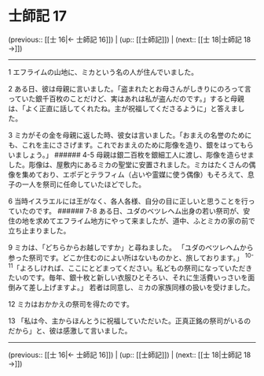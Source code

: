 # 士師記 17

(previous:: [[士 16|← 士師記 16]]) | (up:: [[士師記]]) | (next:: [[士 18|士師記 18 →]])

***




1 
エフライムの山地に、ミカという名の人が住んでいました。 



2 
ある日、彼は母親に言いました。「盗まれたとお母さんがしきりにのろって言っていた銀千百枚のことだけど、実はあれは私が盗んだのです。」すると母親は、「よく正直に話してくれたね。主が祝福してくださるように」と答えました。 



3 
ミカがその金を母親に返した時、彼女は言いました。「おまえの名誉のためにも、これを主にささげます。これでおまえのために彫像を造り、銀をはってもらいましょう。」 ###### 4-5 母親は銀二百枚を銀細工人に渡し、彫像を造らせました。彫像は、屋敷内にあるミカの聖堂に安置されました。ミカはたくさんの偶像を集めており、エポデとテラフィム（占いや霊媒に使う偶像）もそろえて、息子の一人を祭司に任命していたほどでした。 



6 
当時イスラエルには王がなく、各人各様、自分の目に正しいと思うことを行っていたのです。 ###### 7-8 ある日、ユダのベツレヘム出身の若い祭司が、安住の地を求めてエフライム地方にやって来ましたが、道中、ふとミカの家の前で立ち止まりました。 



9 
ミカは、「どちらからお越しですか」と尋ねました。 「ユダのベツレヘムから参った祭司です。どこか住むのによい所はないものかと、旅しております。」 <sup class="versenum">10-11</sup>「よろしければ、ここにとどまってください。私どもの祭司になっていただきたいのです。毎年、銀十枚と新しい衣服ひとそろい、それに生活費いっさいを面倒みて差し上げますよ。」 若者は同意し、ミカの家族同様の扱いを受けました。 



12 
ミカはおかかえの祭司を得たのです。 



13 
「私は今、主からほんとうに祝福していただいた。正真正銘の祭司がいるのだから」と、彼は感激して言いました。

***

(previous:: [[士 16|← 士師記 16]]) | (up:: [[士師記]]) | (next:: [[士 18|士師記 18 →]])
